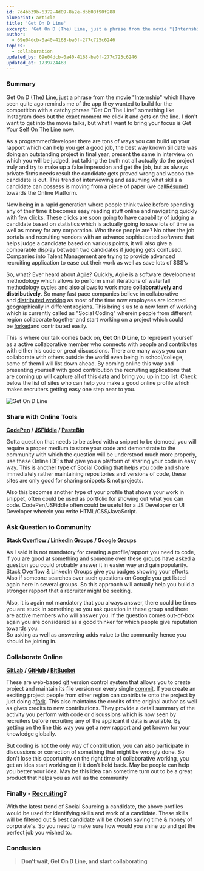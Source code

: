 ```yaml
---
id: 7d4bb39b-6372-4d09-8a2e-dbb08f90f288
blueprint: article
title: 'Get On D Line'
excerpt: 'Get On D (The) Line, just a phrase from the movie "[Internship](http://www.theinternshipmovie.com/)" which I have seen quite ago reminds me of the app they wanted to build for the competition with a catchy phrase "Get On The Line" something like Instagram does but the exact moment we click it and gets on the line. I don''t want to get into the movie talks, but what I want to bring your focus is Get Your Self On The Line now.'
author:
  - 69e04dcb-0a40-4168-ba0f-277c725c6246
topics:
  - collaboration
updated_by: 69e04dcb-0a40-4168-ba0f-277c725c6246
updated_at: 1739724468
---
```

### Summary

Get On D (The) Line, just a phrase from the movie "[Internship](http://www.theinternshipmovie.com/)" which I have seen quite ago reminds me of the app they wanted to build for the competition with a catchy phrase "Get On The Line" something like Instagram does but the exact moment we click it and gets on the line. I don't want to get into the movie talks, but what I want to bring your focus is Get Your Self On The Line now.  
<!-- more -->
As a programmer/developer there are tons of ways you can build up your rapport which can help you get a good job, the best way known till date was doing an outstanding project in final year, present the same in interview on which you will be judged, but talking the truth not all actually do the project truly and try to make up a fake impression and get the job, but as always private firms needs result the candidate gets proved wrong and woooo the candidate is out. This trend of interviewing and assuming what skills a candidate can possess is moving from a piece of paper (we call[Résumé](http://en.wikipedia.org/wiki/R%C3%A9sum%C3%A9)) towards the Online Platform.

Now being in a rapid generation where people think twice before spending any of their time it becomes easy reading stuff online and navigating quickly with few clicks. These clicks are soon going to have capability of judging a candidate based on statistics which is actually going to save lots of time as well as money for any corporation. Who these people are? No other the job portals and recruiting vendors with an advance sophisticated software that helps judge a candidate based on various points, it will also give a comparable display between two candidates if judging gets confused. Companies into Talent Management are trying to provide advanced recruiting application to ease out their work as well as save lots of $$$'s  

So, what? Ever heard about [Agile](http://en.wikipedia.org/wiki/Agile_software_development)? Quickly, Agile is a software development methodology which allows to perform small iterations of waterfall methodology cycles and also allows to work more **[collaboratively](http://en.wikipedia.org/wiki/Collaboration) and distributively**. So many fast pace companies believe in collaborative and [distributed working](http://en.wikipedia.org/wiki/Distributed_workforce) as most of the time now employees are located geographically in different regions. This bring's us to a new form of working which is currently called as "Social Coding" wherein people from different region collaborate together and start working on a project which could be [forked](http://en.wikipedia.org/wiki/Fork_(software_development))and contributed easily.  

This is where our talk comes back on, **Get On D Line**, to represent yourself as a active collaborative member who connects with people and contributes with either his code or great discussions. There are many ways you can collaborate with others outside the world even being in school/college, some of them I will list down ahead. By coming online this way and presenting yourself with good contribution the recruiting applications that are coming up will capture all of this data and bring you up in top list. Check below the list of sites who can help you make a good online profile which makes recruiters getting easy one step near to you.

![Get On D Line](/images/get-on-d-line-banner.jpg)

### Share with Online Tools

**[CodePen](http://codepen.io/) / [JSFiddle](http://jsfiddle.net/) / [PasteBin](https://en.wikipedia.org/wiki/Pastebin)**

Gotta question that needs to be asked with a snippet to be demoed, you will require a proper medium to store your code and demonstrate to the community with which the question will be understood much more properly, use these Online IDE's that give you a platform of sharing your code in easy way. This is another type of Social Coding that helps you code and share immediately rather maintaining repositories and versions of code, these sites are only good for sharing snippets & not projects.  

Also this becomes another type of your profile that shows your work in snippet, often could be used as portfolio for showing out what you can code. CodePen/JSFiddle often could be useful for a JS Developer or UI Developer wherein you write HTML/CSS/JavaScript.  

### Ask Question to Community

**[Stack Overflow](http://en.wikipedia.org/wiki/Stack_Overflow_(website)) / [LinkedIn Groups](http://en.wikipedia.org/wiki/LinkedIn#Groups) / [Google Groups](http://en.wikipedia.org/wiki/Google_Groups)**

As I said it is not mandatory for creating a profile/rapport you need to code, if you are good at something and someone over these groups have asked a question you could probably answer it in easier way and gain popularity. Stack Overflow & LinkedIn Groups give you badges showing your efforts. Also if someone searches over such questions on Google you get listed again here in several groups. So this approach will actually help you build a stronger rapport that a recruiter might be seeking.  

Also, it is again not mandatory that you always answer, there could be times you are stuck in something so you ask question in these group and there are active members who will answer you. If the question comes out-of-box again you are considered as a good thinker for which people give reputation towards you.  
So asking as well as answering adds value to the community hence you should be joining in.


### Collaborate Online

**[GitLab](https://en.wikipedia.org/wiki/GitLab) / [GitHub](http://en.wikipedia.org/wiki/GitHub) / [BitBucket](http://en.wikipedia.org/wiki/Bitbucket)**

These are web-based [git](http://en.wikipedia.org/wiki/Git_(software)) version control system that allows you to create project and maintain its file version on every single [commit](http://gitref.org/basic/#commit). If you create an exciting project people from other region can contribute onto the project by just doing a[fork](http://en.wikipedia.org/wiki/Fork_(software_development)). This also maintains the credits of the original author as well as gives credits to new contributions. They provide a detail summary of the activity you perform with code or discussions which is now seen by recruiters before recruiting any of the applicant if data is available. By getting on the line this way you get a new rapport and get known for your knowledge globally.  

But coding is not the only way of contribution, you can also participate in discussions or correction of something that might be wrongly done. So don't lose this opportunity on the right time of collaborative working, you get an idea start working on it it don't hold back. May be people can help you better your idea. May be this idea can sometime turn out to be a great product that helps you as well as the community  


### Finally - [Recruiting](http://en.wikipedia.org/wiki/E-recruitment)?

With the latest trend of Social Sourcing a candidate, the above profiles would be used for identifying skills and work of a candidate. These skills will be filtered out & best candidate will be chosen saving time & money of corporate's. So you need to make sure how would you shine up and get the perfect job you wished to.

### Conclusion

> **Don't wait, Get On D Line, and start collaborating**